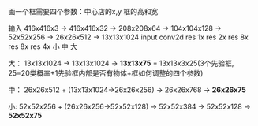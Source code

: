 画一个框需要四个参数：中心店的x,y 框的高和宽

输入 416x416x3 -> 416x416x32 -> 208x208x64 -> 104x104x128 -> 52x52x256 -> 26x26x512 -> 13x13x1024
    input        conv2d        res 1x         res 2x         res 8x        res 8x       res 4x
                                                              小             中          大


大： 13x13x1024 -> 13x13x1024 -> **13x13x75** = 13x13x3x25(3个先验框, 25=20类概率+1先验框内部是否有物体+框如何调整的四个参数)

中： 26x26x512 +  (13x13x1024->26x26x256) -> 26x26x768 -> **26x26x75**

小:  52x52x256       +        (26x26x256->52x52x128) -> 52x52x384 -> 52x52x128 -> **52x52x75** 
